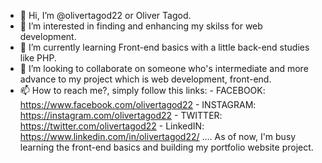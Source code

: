 - 👋 Hi, I’m @olivertagod22 or Oliver Tagod.
- 👀 I’m interested in finding and enhancing my skilss for web development.
- 🌱 I’m currently learning Front-end basics with a little back-end studies like PHP.
- 💞️ I’m looking to collaborate on someone who's intermediate and more advance to my project which is web development, front-end.
- 📫 How to reach me?, simply follow this links:
      - FACEBOOK: https://www.facebook.com/olivertagod22
      - INSTAGRAM: https://instagram.com/olivertagod22
      - TWITTER: https://twitter.com/olivertagod22
      - LinkedIN: https://www.linkedin.com/in/olivertagod22/
      .... As of now, I'm busy learning the front-end basics and building my portfolio website project.

<!---
olivertagod22/olivertagod22 is a ✨ special ✨ repository because its `README.md` (this file) appears on your GitHub profile.
You can click the Preview link to take a look at your changes.
--->
